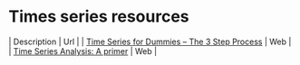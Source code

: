 # Times series resources

| Description | Url |
| [Time Series for Dummies – The 3 Step Process](https://www.kdnuggets.com/2018/03/time-series-dummies-3-step-process.html) | Web |
| [Time Series Analysis: A primer](https://www.kdnuggets.com/2017/01/time-series-analysis-primer.html) | Web |
